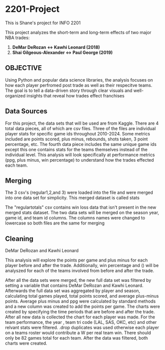 # 2201-Project
This is Shane's project for INFO 2201

This project analyzes the short-term and long-term effects of two major NBA trades:
1. **DeMar DeRozan ↔ Kawhi Leonard (2018)**
2. **Shai Gilgeous-Alexander ↔ Paul George (2019)**

##  **OBJECTIVE**
Using Python and popular data science libraries, the analysis focuses on how each player perfromed post trade as well as their respecitve teams.
The goal is to tell a data-driven story through clear visuals and well-organized insights that reveal how trades effect franchises

##  **Data Sources**
For this project, the data sets that will be used are from Kaggle. There are 4 total data pieces, all of which are csv files. Three of the files are individual player stats for specific game ids throughout 2010-2024. Some metrics included are points scored, plus minus, rebounds, shots taken, 3 point percentage, etc. The fourth data piece includes the same unique game ids except this one contains stats for the teams themselves instead of the individual level. This analysis will look specifically at performance metrics (ppg, plus minus, win percentage) to understand how the trades effected each team.

##  **Merging**
The 3 csv's (regular1,2,and 3) were loaded into the file and were merged into one data set for simplicity. This merged dataset is called stats

The "regulartotals" csv contains win loss data that isn't present in the new merged stats dataset. The two data sets will be merged on the season year, game id, and team id columns. The columns names were changed to lowercase so both files are the same for merging

##  **Cleaning**
DeMar DeRozan and Kawhi Leonard

This analysis will explore the points per game and plus minus for each player before and after the trade. Additionally, win percentage and () will be analyszed for each of the teams involved from before and after the trade.

After all the data sets were merged, the new full data set was filtered by setting a variable that contains DeMar DeRozan and Kawhi Leonard.
Afterwards the full data set was aggregated by player and season, calculating total games played, total points scored, and average plus-minus points. Average plus minus and ppg were calculated by standard methods and a new column was created to add the points per game. The charts were created by specifying the time periods that are before and after the trade. After all new data is collected the chart for each player was made. For the team performance, the year , team tri code (LAL, SAS, OKC, etc) and other relvant stats were filtered. .drop duplicates was used otherwise each player on a teams roster would contribute a W per real team win. There should only be 82 games total for each team. After the data was filtered, both charts were created.

